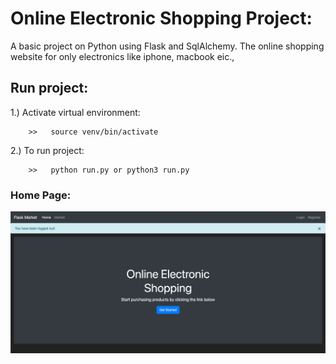 # Online Electronic Shopping Project:
 
A basic project on Python using Flask and SqlAlchemy. 
The online shopping website for only electronics like iphone, macbook  eic.,  

## Run project:

1.) Activate virtual environment: 

        >>   source venv/bin/activate

2.) To run project: 

        >>   python run.py or python3 run.py

### Home Page: 

![img.png](img.png)
